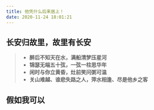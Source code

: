 ```yaml
---
title: 他凭什么后来居上！
date: 2020-11-24 18:01:21
---
```


## 长安归故里，故里有长安

> - **醉后不知天在水，满船清梦压星河**
> - **锦瑟无端五十弦，一弦一柱思华年**
> - **闲时与你立黄昏，灶前笑问粥可温**
> - **关山难越、谁悲失路之人，萍水相逢、尽是他乡之客**

## 假如我可以
